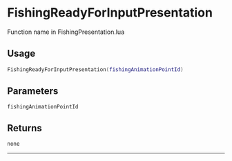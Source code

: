 # FishingReadyForInputPresentation
Function name in FishingPresentation.lua
## Usage
```lua
FishingReadyForInputPresentation(fishingAnimationPointId)
```
## Parameters
`fishingAnimationPointId`
## Returns
`none`

---